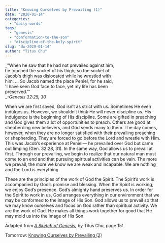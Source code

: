 ```yaml
---
title: "Knowing Ourselves by Prevailing (1)"
date: "2020-01-14"
categories: 
  - "daily-words"
tags: 
  - "genesis"
  - "conformation-to-the-son"
  - "discipline-of-the-holy-spirit"
slug: "dw-2020-01-14"
author: "Titus Chu"
---
```


_"When he saw that he had not prevailed against him,  
he touched the socket of his thigh; so the socket of  
Jacob's thigh was dislocated while he wrestled with  
him. ... So Jacob named the place Peniel, for he said,  
'I have seen God face to face, yet my life has been  
preserved.'"  
__\-Genesis 32:25, 30_

When we are first saved, God isn’t as strict with us. Sometimes He even indulges us. However, we shouldn’t think He will never discipline us. His indulgence is the beginning of His discipline. Some are gifted in preaching and God gives them a lot of opportunities to preach. Others are good at shepherding new believers, and God sends many to them. The day comes, however, when they are no longer satisfied with their prevailing preaching or shepherding. They are forced to go before the Lord and wrestle with Him. This was Jacob’s experience at Peniel— he prevailed over God but came out limping (Gen. 32:28, 31). In the same way, God allows us to prevail at first. Through our prevailing, we begin to realize that our natural man must come to an end and that pursuing spiritual activities can be vain. The more we prevail, the more we know we are weak and incapable. We are nothing and the Lord is everything. 

These are the principles of the work of God the Spirit. The Spirit’s work is accompanied by God’s promise and blessing. When the Spirit is working, we enjoy God’s presence. God’s almighty hand preserves us. In order for the Spirit to work in us, God arranges everything in our environment that we may be conformed to the image of His Son. God allows us to prevail so that we may know ourselves and focus on God rather than spiritual activity. We are the work of God. He makes all things work together for good that He may mold us into the image of His Son.

Adapted from _[A Sketch of Genesis](/book-gen-sketch "Go to the listing for this book."),_ by Titus Chu, page 151.

Tomorrow: [Knowing Ourselves by Prevailing (2)](/dw-2020-01-15)
